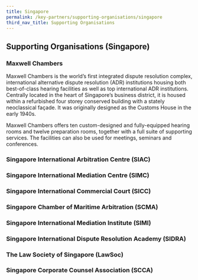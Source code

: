 ```yaml
---
title: Singapore
permalink: /key-partners/supporting-organisations/singapore
third_nav_title: Supporting Organisations
---
```


## Supporting Organisations (Singapore)
### Maxwell Chambers

Maxwell Chambers is the world’s first integrated dispute resolution complex, international alternative dispute resolution (ADR) institutions housing both best-of-class hearing facilities as well as top international ADR institutions. Centrally located in the heart of Singapore’s business district, it is housed within a refurbished four storey conserved building with a stately neoclassical façade. It was originally designed as the Customs House in the early 1940s. 

Maxwell Chambers offers ten custom-designed and fully-equipped hearing rooms and twelve preparation rooms, together with a full suite of supporting services. The facilities can also be used for meetings, seminars and conferences.

### Singapore International Arbitration Centre (SIAC)



### Singapore International Mediation Centre (SIMC)



### Singapore International Commercial Court (SICC)



### Singapore Chamber of Maritime Arbitration (SCMA)



### Singapore International Mediation Institute (SIMI)


### Singapore International Dispute Resolution Academy (SIDRA)



### The Law Society of Singapore (LawSoc)



### Singapore Corporate Counsel Association (SCCA)
